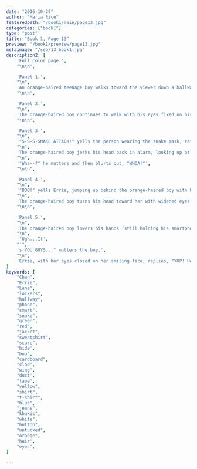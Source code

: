 ```yaml
---
date: "2016-10-29"
author: "Maria Rice"
featuredpath: "/book1/main/page13.jpg"
categories: ["book1"]
type: "post"
title: "Book 1, Page 13"
preview: "/book1/preview/page13.jpg"
metaimage: "/seo/13_book1.jpg"
description2: [
    'Full color page.',
    "\n\n",

    'Panel 1.',
    "\n",
    'An orange-haired teenage boy walks toward the viewer down a hallway lined on either side with gray full-height lockers. The hallway itself is almost perfectly centered in the panel, so that the edges of the lockers, the edges of the overhead lights, and the joining of the mustard-colored walls and ceiling all radiate from the middle of the panel. The orange-haired boy walks just to the right of the center, with his right hand in his pants pocket and his left hand holding his dark gray smartphone. He wears a white buttoned shirt with front pockets and khakis. His shirt is untucked.',
    "\n\n",

    'Panel 2.',
    "\n",
    'The orange-haired boy continues to walk with his eyes fixed on his smartphone. As he holds up his right hand to press his finger against the screen, he approaches the end of the wall to his right, behind which a person hides, wearing a green snake mask and a green hoodie. The yellow eyes on the snake mask gaze in the direction of the viewer as the orange-haired boy begins to pass the hidden figure, oblivious to his surroundings.',
    "\n\n",

    'Panel 3.',
    "\n",
    '"S-S-S-SNAKE ATTACK!" yells the person wearing the snake mask, raising her dark-skinned hands and jumping forward.',
    "\n",
    'The orange-haired boy jerks his head back in alarm, looking up at the person in surprise.',
    "\n",
    '"Wha--?" he mutters and then blurts out, "WHOA!"',
    "\n\n",

    'Panel 4.',
    "\n",
    '"BOO!" yells Errie, jumping up behind the orange-haired boy with her arms raised. She now wears a red jacket with red cardboard wings duct-taped to her arms, a yellow t-shirt, and blue jeans. Her red bangs peek out from under her red hood.',
    "\n",
    'The orange-haired boy turns his head toward her with widened eyes, yelling, "GAH!"',
    "\n\n",

    'Panel 5.',
    "\n",
    'The orange-haired boy lowers his hands (still holding his smartphone) and glares with narrowed eyes at Errie.',
    "\n",
    '"Ugh...It',
    "'",
    's YOU GUYS..." mutters the boy.',
    "\n",
    'Errie, with her eyes closed on her smiling face, replies, "YUP! Heheh." Her arms are lowered also, but she holds her right cardboard-wing-clad arm to her chest.',
]
keywords: [
    "Chan",
    "Errie", 
    "Lane",
    "lockers",
    "hallway",
    "phone",
    "smart",
    "snake",
    "green",
    "red",
    "jacket",
    "sweatshirt",
    "scare",
    "hide",
    "boo",
    "cardboard",
    "clad",
    "wing",
    "duct",
    "tape",
    "yellow",
    "shirt",
    "t-shirt",
    "blue",
    "jeans",
    "khakis",
    "white",
    "button",
    "untucked",
    "orange",
    "hair",
    "eyes",
]

---
```

